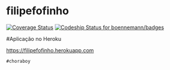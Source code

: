 # filipefofinho

[![Coverage Status](https://img.shields.io/coveralls/feerpessoa/filipefofinho.svg)](https://coveralls.io/r/feerpessoa/filipefofinho?branch=master) [![Codeship Status for boennemann/badges](https://www.codeship.io/projects/940ea680-fd1b-0132-6126-46b29513b11c/status?branch=master)](https://www.codeship.io/projects/85445)

#Aplicação no Heroku

https://filipefofinho.herokuapp.com

``` 
#choraboy
``` 







